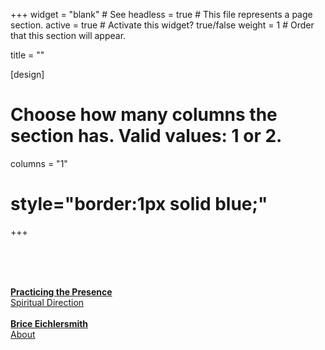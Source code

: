 +++
widget = "blank"  # See 
headless = true  # This file represents a page section.
active = true  # Activate this widget? true/false
weight = 1  # Order that this section will appear.

title = ""

[design]
  # Choose how many columns the section has. Valid values: 1 or 2.
  columns = "1"
  
# style="border:1px solid blue;"
+++

<br><br><br> 

<div class="row featurette">
  <div class="col-12 col-sm-5" >
<!-- left button --> 
<a href="spiritualdirection/"  class="hero-cta-alt myebtn" style="width:100%;"> 
<b> Practicing the Presence </b> <br>
  Spiritual Direction </a>
<!-- end left button --> 
  </div>

  <div class="col-12 col-sm-2">
<br> 
  </div>
 
  <div class="col-12 col-sm-5" >
  <!-- right button --> 
<a href="aboutbrice/"  class="hero-cta-alt myebtn" style="width:100%;"> 
<b> Brice Eichlersmith </b> <br>
About
</a> <!-- end right button --> 
  </div>
</div>

<br><br><br>




